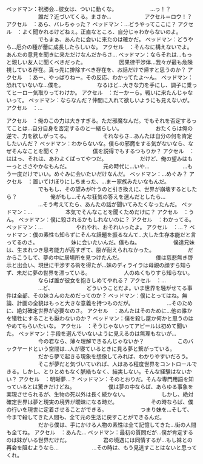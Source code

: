 ベッドマン：祝勝会…彼女は、ついに動くな。
　　　　　　…っ！？
　　　　　　誰だ？近づいてくる。まさか…
　　　　　　アクセル＝ロウ！？
アクセル　：あら、バレちゃった？
ベッドマン：…どうやってここに？
アクセル　：よく聞かれるけどねぇ。正直なところ、自分じゃわからないのよ。
　　　　　　でもまぁ、あんたに会いに来たのは確かだ。
ベッドマン：どうやら…厄介の種が蕾に成長したらしいな。
アクセル　：そんなに構えないでよ。あんたの意見を聞きに来ただけなんだからさ…
ベッドマン：ならそれは…もっと親しい友人に聞くべきだった。
　　　　　　因果律干渉体…我々が最も危険視している存在。真っ先に排除すべき存在を、お話だけで帰すと思うのか？
アクセル　：あー、やっぱりねー。その反応、わかってたよ〜ん。
ベッドマン：恐れていないな…僕を。
　　　　　　なるほど…大きな力を手にし、調子に乗ってヒーロー気取りってわけか。
アクセル　：だーかーら。戦いに来たんじゃないって。
ベッドマン：ならなんだ？仲間に入れて欲しいようにも見えないが。
アクセル　：…

アクセル　：俺のこの力は大きすぎる。ただ邪魔なんだ。でもそれを否定するってことは…自分自身を否定するのと一緒らしい。
　　　　　　おたくらは俺の逆で、力を欲しがってる。
　　　　　　それならさ…あんたは自分の何を肯定したいんだ？
ベッドマン：わからないな。僕らの邪魔をする気がないなら、なぜそんなことを聞く？
　　　　　　僕を説得でもするつもりか？
アクセル　：ははっ、それは、あわよくばってやつだ。
　　　　　　だけど、俺の望みはもーっとささやかなもんだ。
　　　　　　元の時代に…いや…
　　　　　　…もう一度だけでいい。めぐみに会いたいだけなんだ。
ベッドマン：…めぐみ？
アクセル　：置いてけぼりにしちまった、…まー家族みたいなもんだ。
　　　　　　でももし、その望みが叶うのと引き換えに、世界が崩壊するとしたら？
　　　　　　俺がもし…そんな狂気の答えを選んだとしたら…
　　　　　　…そう考えてたら、あんたの話が聞いてみたくなったんだ。
ベッドマン：…
　　　　　　本気でそんなことを聞くためだけに？
アクセル　：うん。
ベッドマン：僕に殺されるかもしれないのに？
アクセル　：わかってる。
ベッドマン：…
　　　　　　やれやれ、おそれいったよ。
アクセル　：…？
ベッドマン：僕の素性も知らずにそんな話題を振るなんて…大した生存本能だと言ってるのさ。
　　　　　　妹に会いたいんだ。僕もね。
　　　　　　僕達兄妹は、生まれつき思考能力が高すぎて、脳が耐えられなかった。
　　　　　　だからこうして、夢の中に居場所を見つけたんだ。
　　　　　　僕は慈悲無き啓示と出会い、現世に干渉する術を得たが…妹のディライラは母親の顔すら知らず、未だに夢の世界を漂っている。
　　　　　　人のぬくもりすら知らない。
　　　　　　ならば誰が彼女を抱きしめてやれる？
アクセル　：…
　　　　　　…ど、
　　　　　　どういうことだよ。いま世界を騒がせてる事件は全部、その妹さんのためだってのか？
ベッドマン：僕にとってはね。無論、計画の全貌はもっと大きな意義を持つものだが。
　　　　　　…そのために、絶対確定世界が必要なのさ。
アクセル　：あんたはそのために…他の誰かを犠牲にすることも厭わないのか？
ベッドマン：僕を殺し屋か何かと思うのはやめてもらいたいな。
アクセル　：そうじゃないってアピールは初めて聞いた。
ベッドマン：手段を選んでいないように見えるのは無理もないが…
　　　　　　今の君なら、薄々理解できるんじゃないか？
　　　　　　このバックヤードという空間は…人が寝ているときに見る夢と繋がっている。
　　　　　　だから夢で起きる現象を想像してみれば、わかりやすいだろう。
　　　　　　そこが夢だと気づいていれば、人はある程度世界をコントロールできる。しかし、とりとめもなく脈絡もなく、結実しない。そんな経験はないかい？
アクセル　：明晰夢…？
ベッドマン：そのとおりだ。そんな専門用語を知っているとは驚きだけどね。
　　　　　　僕は夢の中ならば、あらゆる事象を実現させられるが、生物の死以外は長く続かない。
　　　　　　しかし、絶対確定世界は夢と現実の境界が曖昧になる時だ。
　　　　　　その時ならば、僕の行いを現世に定着させることができる。
　　　　　　つまり妹を…そして、今まで殺してきた人間も、全て元の生活に戻すことができるんだ。
　　　　　　だから僕は、手にかける人物の素性は全て記憶してきた…街の人間も全てね。
アクセル　：あんた…
ベッドマン：最初の質問だが…僕が肯定するのは妹がいる世界だけだ。
　　　　　　君の境遇には同情するが…もし妹との再会を阻むようなら…
　　　　　　…その時は、もう見逃すことはないと思ってくれ。

